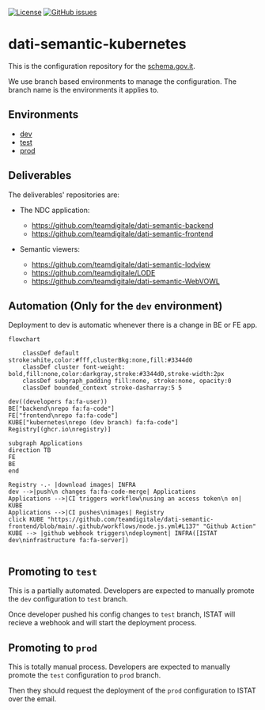 [![License](https://img.shields.io/badge/License-BSD_3--Clause-blue.svg)](https://github.com/teamdigitale/dati-semantic-kubernetes/blob/main/LICENSE)
[![GitHub issues](https://img.shields.io/github/issues/teamdigitale/dati-semantic-kubernetes.svg)](https://github.com/teamdigitale/dati-semantic-kubernetes/issues)

# dati-semantic-kubernetes

This is the configuration repository for the [schema.gov.it](schema.gov.it).

We use branch based environments to manage the configuration. The branch name is the environments it applies to.

## Environments

- [dev](https://github.com/teamdigitale/dati-semantic-kubernetes/tree/dev)
- [test](https://github.com/teamdigitale/dati-semantic-kubernetes/tree/test)
- [prod](https://github.com/teamdigitale/dati-semantic-kubernetes/tree/prod)

## Deliverables

The deliverables' repositories are:

- The NDC application:
  - https://github.com/teamdigitale/dati-semantic-backend
  - https://github.com/teamdigitale/dati-semantic-frontend

- Semantic viewers:
  - https://github.com/teamdigitale/dati-semantic-lodview
  - https://github.com/teamdigitale/LODE
  - https://github.com/teamdigitale/dati-semantic-WebVOWL

## Automation (Only for the `dev` environment)

Deployment to dev is automatic whenever there is a change in BE or FE app.

```mermaid
flowchart

    classDef default stroke:white,color:#fff,clusterBkg:none,fill:#3344d0
    classDef cluster font-weight: bold,fill:none,color:darkgray,stroke:#3344d0,stroke-width:2px
    classDef subgraph_padding fill:none, stroke:none, opacity:0
    classDef bounded_context stroke-dasharray:5 5

dev((developers fa:fa-user))
BE["backend\nrepo fa:fa-code"]
FE["frontend\nrepo fa:fa-code"]
KUBE["kubernetes\nrepo (dev branch) fa:fa-code"]
Registry[(ghcr.io\nregistry)]

subgraph Applications
direction TB
FE
BE
end

Registry -.- |download images| INFRA
dev -->|push\n changes fa:fa-code-merge| Applications
Applications -->|CI triggers workflow\nusing an access token\n on| KUBE
Applications -->|CI pushes\nimages| Registry
click KUBE "https://github.com/teamdigitale/dati-semantic-frontend/blob/main/.github/workflows/node.js.yml#L137" "Github Action"
KUBE --> |github webhook triggers\ndeployment| INFRA([ISTAT dev\ninfrastructure fa:fa-server])


```

## Promoting to `test`

This is a partially automated. Developers are expected to manually promote the `dev` configuration to `test` branch.

Once developer pushed his config changes to `test` branch, ISTAT will recieve a webhook and will start the deployment
process.

## Promoting to `prod`

This is totally manual process. 
Developers are expected to manually promote the `test` configuration to `prod` branch.

Then they should request the deployment of the `prod` configuration to ISTAT over the email.
